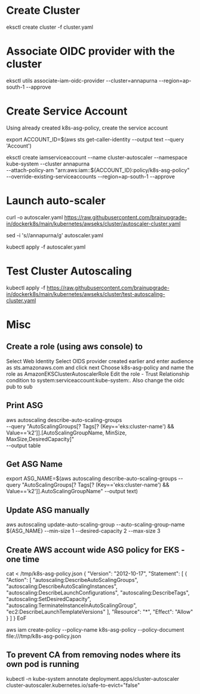 # Create Cluster
eksctl create cluster -f cluster.yaml

# Associate OIDC provider with the cluster

eksctl utils associate-iam-oidc-provider --cluster=annapurna --region=ap-south-1 --approve

# Create Service Account

Using already created k8s-asg-policy, create the service account

export ACCOUNT_ID=$(aws sts get-caller-identity --output text --query 'Account')

eksctl create iamserviceaccount --name cluster-autoscaler --namespace kube-system --cluster annapurna \
    --attach-policy-arn "arn:aws:iam::${ACCOUNT_ID}:policy/k8s-asg-policy" \
    --override-existing-serviceaccounts --region=ap-south-1 --approve 

# Launch auto-scaler

curl -o autoscaler.yaml https://raw.githubusercontent.com/brainupgrade-in/dockerk8s/main/kubernetes/awseks/cluster/autoscaler-cluster.yaml

sed -i 's/<YOUR CLUSTER NAME>/annapurna/g' autoscaler.yaml 

kubectl apply -f autoscaler.yaml


# Test Cluster Autoscaling

kubectl apply -f https://raw.githubusercontent.com/brainupgrade-in/dockerk8s/main/kubernetes/awseks/cluster/test-autoscaling-cluster.yaml

# Misc
## Create a role (using aws console) to 
Select Web Identity
Select OIDS provider created earlier and enter audience as sts.amazonaws.com and click next
Choose k8s-asg-policy and name the  role as AmazonEKSClusterAutoscalerRole
Edit the role - Trust Relationship condition to 
system:serviceaccount:kube-system:<iamserviceaccount name>.  Also change the oidc pub to sub

## Print ASG 
aws autoscaling describe-auto-scaling-groups \
    --query "AutoScalingGroups[? Tags[? (Key=='eks:cluster-name') && Value=='k2']].[AutoScalingGroupName, MinSize, MaxSize,DesiredCapacity]" \
    --output table

## Get ASG Name

export ASG_NAME=$(aws autoscaling describe-auto-scaling-groups --query "AutoScalingGroups[? Tags[? (Key=='eks:cluster-name') && Value=='k2']].AutoScalingGroupName" --output text)    

## Update ASG manually

aws autoscaling  update-auto-scaling-group --auto-scaling-group-name ${ASG_NAME} --min-size 1 --desired-capacity 2 --max-size 3

## Create AWS account wide ASG policy for EKS - one time
cat <<EoF > /tmp/k8s-asg-policy.json
{
    "Version": "2012-10-17",
    "Statement": [
        {
            "Action": [
                "autoscaling:DescribeAutoScalingGroups",
                "autoscaling:DescribeAutoScalingInstances",
                "autoscaling:DescribeLaunchConfigurations",
                "autoscaling:DescribeTags",
                "autoscaling:SetDesiredCapacity",
                "autoscaling:TerminateInstanceInAutoScalingGroup",
                "ec2:DescribeLaunchTemplateVersions"
            ],
            "Resource": "*",
            "Effect": "Allow"
        }
    ]
}
EoF

aws iam create-policy --policy-name k8s-asg-policy --policy-document file:///tmp/k8s-asg-policy.json    

## To prevent CA from removing nodes where its own pod is running
kubectl -n kube-system annotate deployment.apps/cluster-autoscaler \
    cluster-autoscaler.kubernetes.io/safe-to-evict="false"